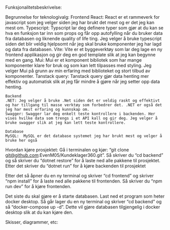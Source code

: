 Funksjonalitetsbeskrivelse:


Begrunnelse for teknologivalg:
    Frontend
    React:  React er et rammeverk for javascript som jeg velger siden jeg har brukt det mest og er det jeg kan mest om.
    Typescript: Typscript lar deg definere typer som gjør at du kan se hva en funksjon tar inn som props og får opp autofylling når du bruker data fra databasen og liknende quality of life ting. Jeg velger å bruke typescript siden det blir veldig hjelpsomt når jeg skal bruke komponenter jeg har lagd og data fra databasen.
    Vite: Vite er et byggeverktøy som lar deg lage en ny frontend applikasjon og gir deg en god template slik at jeg kan begynne med en gang.
    Mui: Mui er et komponent bibliotek som har mange komponenter klare for bruk og som kan lett tilpasses med styling. Jeg velger Mui på grunn av min erfaring med biblioteket og stort tilbud av komponenter.
    Tanstack query: Tanstack query gjør data henting mer effektiv og automatisk slik at jeg får mindre å gjøre når jeg setter opp data henting.
    
    Backend
    .NET: Jeg velger å bruke .Net siden det er veldig raskt og effektivt og har tillgang til masse verktøy som forbedrer det. .NET er også det jeg har mest erfaring og kunnskap om. 
    Swagger: Swagger lar deg enkelt teste kontrollere i backenden. Her vises hvilke data som trengs i et API kall og gir deg. Jeg velger å bruke swagger slik at jeg kan lett teste kontrollere.
    
    Database
    MySQL:  MySQL er det database systemet jeg har brukt mest og velger å bruke her også


Hvordan kjøre prosjektet:
Gå i terminalen og kjør:
“git clone git@github.com:EvenM05/Kundeklager360.git”.
Så skriver du “cd backend” og så skriver du “dotnet restore” for å laste ned alle pakkene til prosjektet. Etter det skriver du “dotnet run” for å kjøre backenden til prosjektet

Etter det så åpner du en ny terminal og skriver “cd frontend” og skriver “npm install” for å laste ned alle pakkene til frontenden. Så skriver du “npm run dev” for å kjøre frontenden. 

Det siste du skal gjøre er å starte databasen. Last ned et program som heter docker desktop. Så går lager du en ny terminal og skriver “cd backend” og så “docker-compose up -d”. Dette vil gjøre databasen tilgjengelig i docker desktop slik at du kan kjøre den.


Skisser, diagrammer, etc:
